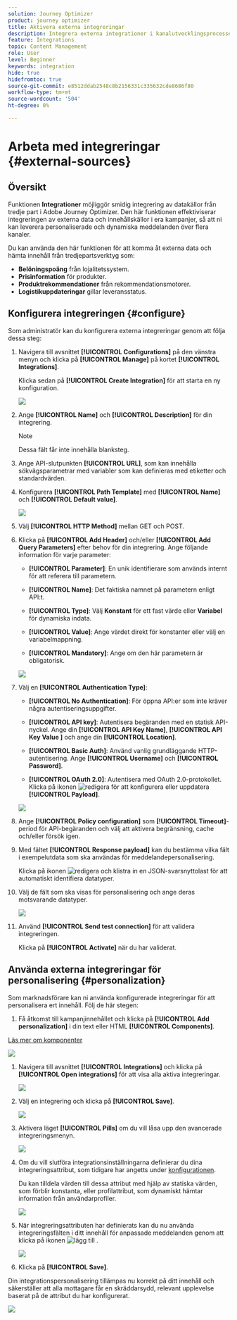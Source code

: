 ```yaml
---
solution: Journey Optimizer
product: journey optimizer
title: Aktivera externa integreringar
description: Integrera externa integrationer i kanalutvecklingsprocessen för att berika innehållet med personaliserad och dynamisk information
feature: Integrations
topic: Content Management
role: User
level: Beginner
keywords: integration
hide: true
hidefromtoc: true
source-git-commit: e8512ddab2548c8b2156331c335632cde8686f80
workflow-type: tm+mt
source-wordcount: '504'
ht-degree: 0%

---
```


# Arbeta med integreringar {#external-sources}

## Översikt

Funktionen **Integrationer** möjliggör smidig integrering av datakällor från tredje part i Adobe Journey Optimizer. Den här funktionen effektiviserar integreringen av externa data och innehållskällor i era kampanjer, så att ni kan leverera personaliserade och dynamiska meddelanden över flera kanaler.

Du kan använda den här funktionen för att komma åt externa data och hämta innehåll från tredjepartsverktyg som:

* **Belöningspoäng** från lojalitetssystem.
* **Prisinformation** för produkter.
* **Produktrekommendationer** från rekommendationsmotorer.
* **Logistikuppdateringar** gillar leveransstatus.

## Konfigurera integreringen {#configure}

Som administratör kan du konfigurera externa integreringar genom att följa dessa steg:

1. Navigera till avsnittet **[!UICONTROL Configurations]** på den vänstra menyn och klicka på **[!UICONTROL Manage]** på kortet **[!UICONTROL Integrations]**.

   Klicka sedan på **[!UICONTROL Create Integration]** för att starta en ny konfiguration.

   ![](assets/external-integration-config-1.png)

1. Ange **[!UICONTROL Name]** och **[!UICONTROL Description]** för din integrering.

   >[!NOTE]
   >
   >Dessa fält får inte innehålla blanksteg.

1. Ange API-slutpunkten **[!UICONTROL URL]**, som kan innehålla sökvägsparametrar med variabler som kan definieras med etiketter och standardvärden.

1. Konfigurera **[!UICONTROL Path Template]** med **[!UICONTROL Name]** och **[!UICONTROL Default value]**.

   ![](assets/external-integration-config-2.png)

1. Välj **[!UICONTROL HTTP Method]** mellan GET och POST.

1. Klicka på **[!UICONTROL Add Header]** och/eller **[!UICONTROL Add Query Parameters]** efter behov för din integrering. Ange följande information för varje parameter:

   * **[!UICONTROL Parameter]**: En unik identifierare som används internt för att referera till parametern.

   * **[!UICONTROL Name]**: Det faktiska namnet på parametern enligt API:t.

   * **[!UICONTROL Type]**: Välj **Konstant** för ett fast värde eller **Variabel** för dynamiska indata.

   * **[!UICONTROL Value]**: Ange värdet direkt för konstanter eller välj en variabelmappning.

   * **[!UICONTROL Mandatory]**: Ange om den här parametern är obligatorisk.

   ![](assets/external-integration-config-3.png)

1. Välj en **[!UICONTROL Authentication Type]**:

   * **[!UICONTROL No Authentication]**: För öppna API:er som inte kräver några autentiseringsuppgifter.

   * **[!UICONTROL API key]**: Autentisera begäranden med en statisk API-nyckel. Ange din **[!UICONTROL API Key Name &#x200B;]**, **[!UICONTROL API Key Value &#x200B;]** och ange din **[!UICONTROL Location]**.

   * **[!UICONTROL Basic Auth]**: Använd vanlig grundläggande HTTP-autentisering. Ange **[!UICONTROL Username]** och **[!UICONTROL Password]**.

   * **[!UICONTROL OAuth 2.0]**: Autentisera med OAuth 2.0-protokollet. Klicka på ikonen ![redigera](assets/do-not-localize/Smock_Edit_18_N.svg) för att konfigurera eller uppdatera **[!UICONTROL Payload]**.

   ![](assets/external-integration-config-4.png)

1. Ange **[!UICONTROL Policy configuration]** som **[!UICONTROL Timeout]**-period för API-begäranden och välj att aktivera begränsning, cache och/eller försök igen.

1. Med fältet **[!UICONTROL Response payload]** kan du bestämma vilka fält i exempelutdata som ska användas för meddelandepersonalisering.

   Klicka på ikonen ![redigera](assets/do-not-localize/Smock_Edit_18_N.svg) och klistra in en JSON-svarsnyttolast för att automatiskt identifiera datatyper.

1. Välj de fält som ska visas för personalisering och ange deras motsvarande datatyper.

   ![](assets/external-integration-config-5.png)

1. Använd **[!UICONTROL Send test connection]** för att validera integreringen.

   Klicka på **[!UICONTROL Activate]** när du har validerat.

## Använda externa integreringar för personalisering {#personalization}

Som marknadsförare kan ni använda konfigurerade integreringar för att personalisera ert innehåll. Följ de här stegen:

1. Få åtkomst till kampanjinnehållet och klicka på **[!UICONTROL Add personalization]** i din text eller HTML **[!UICONTROL Components]**.

[Läs mer om komponenter](../email/content-components.md)

   ![](assets/external-integration-content-1.png)

1. Navigera till avsnittet **[!UICONTROL Integrations]** och klicka på **[!UICONTROL Open integrations]** för att visa alla aktiva integreringar.

   ![](assets/external-integration-content-2.png)

1. Välj en integrering och klicka på **[!UICONTROL Save]**.

   ![](assets/external-integration-content-3.png)

1. Aktivera läget **[!UICONTROL Pills]** om du vill låsa upp den avancerade integreringsmenyn.

   ![](assets/external-integration-content-4.png)

1. Om du vill slutföra integrationsinställningarna definierar du dina integreringsattribut, som tidigare har angetts under [konfigurationen](#configure).

   Du kan tilldela värden till dessa attribut med hjälp av statiska värden, som förblir konstanta, eller profilattribut, som dynamiskt hämtar information från användarprofiler.

   ![](assets/external-integration-content-5.png)

1. När integreringsattributen har definierats kan du nu använda integreringsfälten i ditt innehåll för anpassade meddelanden genom att klicka på ikonen ![lägg till](assets/do-not-localize/Smock_Add_18_N.svg) .

   ![](assets/external-integration-content-6.png)

1. Klicka på **[!UICONTROL Save]**.

Din integrationspersonalisering tillämpas nu korrekt på ditt innehåll och säkerställer att alla mottagare får en skräddarsydd, relevant upplevelse baserat på de attribut du har konfigurerat.

![](assets/external-integration-content-7.png)




